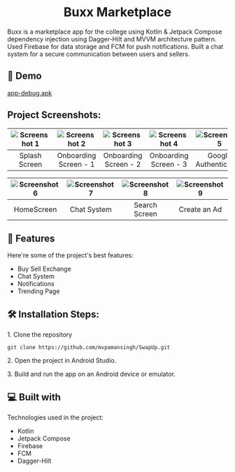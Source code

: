 <h1 align="center" id="title">Buxx Marketplace</h1>


<p id="description">Buxx is a marketplace app for the college using Kotlin &amp; Jetpack Compose dependency injection using Dagger-Hilt and MVVM architecture pattern. Used Firebase for data storage and FCM for push notifications. Built a chat system for a secure communication between users and sellers.</p>

<h2>🚀 Demo</h2>

[app-debug.apk](app-debug.apk)

<h2>Project Screenshots:</h2>

![Screenshot 1](https://github.com/mohitsingh35/TradeZY/blob/86ab7a1f8d4cf79e6c3c4233e30e2f327d62daa6/Images/Screenshot_2023-12-28-22-54-20-16_ff02542f36fe9842ca82ede1fb7b9e23.jpg?raw=true) | ![Screenshot 2](https://github.com/mohitsingh35/TradeZY/blob/master/Images/Screenshot_2023-12-28-22-56-04-44_ff02542f36fe9842ca82ede1fb7b9e23.jpg?raw=true) | ![Screenshot 3](https://github.com/mohitsingh35/TradeZY/blob/master/Images/Screenshot_2023-12-28-22-56-06-54_ff02542f36fe9842ca82ede1fb7b9e23.jpg?raw=true) | ![Screenshot 4](https://github.com/mohitsingh35/TradeZY/blob/master/Images/Screenshot_2023-12-28-22-56-08-85_ff02542f36fe9842ca82ede1fb7b9e23.jpg?raw=true) | ![Screenshot 5](https://github.com/mohitsingh35/TradeZY/blob/master/Images/Screenshot_2023-12-28-22-56-11-27_ff02542f36fe9842ca82ede1fb7b9e23.jpg?raw=true)
:-------------------------:|:-------------------------:|:-------------------------:|:-------------------------:|:-------------------------:
Splash Screen | Onboarding Screen - 1  | Onboarding Screen - 2 | Onboarding Screen - 3 | Google Authentication

![Screenshot 6](https://github.com/mohitsingh35/TradeZY/blob/master/Images/Screenshot_2023-12-28-22-56-25-55_ff02542f36fe9842ca82ede1fb7b9e23.jpg?raw=true) | ![Screenshot 7](https://github.com/mohitsingh35/TradeZY/blob/master/Images/Screenshot_2023-12-28-22-57-18-09_ff02542f36fe9842ca82ede1fb7b9e23.jpg?raw=true) | ![Screenshot 8](https://github.com/mohitsingh35/TradeZY/blob/master/Images/Screenshot_2023-12-28-22-57-28-45_ff02542f36fe9842ca82ede1fb7b9e23.jpg?raw=true) | ![Screenshot 9](https://github.com/mohitsingh35/TradeZY/blob/master/Images/Screenshot_2023-12-28-22-58-04-31_ff02542f36fe9842ca82ede1fb7b9e23.jpg?raw=true)
:-------------------------:|:-------------------------:|:-------------------------:|:-------------------------:
HomeScreen| Chat System | Search Screen | Create an Ad

  
<h2>🧐 Features</h2>

Here're some of the project's best features:

*   Buy Sell Exchange
*   Chat System
*   Notifications
*   Trending Page

<h2>🛠️ Installation Steps:</h2>

<p>1. Clone the repository</p>

```
git clone https://github.com/mvpamansingh/SwapUp.git
```

<p>2. Open the project in Android Studio.</p>

<p>3. Build and run the app on an Android device or emulator.</p>

  
  
<h2>💻 Built with</h2>

Technologies used in the project:

*   Kotlin
*   Jetpack Compose
*   Firebase
*   FCM
*   Dagger-Hilt
